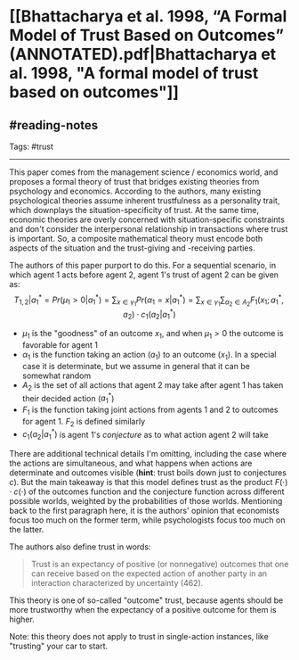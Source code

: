 # [[Bhattacharya et al. 1998, “A Formal Model of Trust Based on Outcomes” (ANNOTATED).pdf|Bhattacharya et al. 1998, "A formal model of trust based on outcomes"]]
## #reading-notes 
Tags: #trust 
___
This paper comes from the management science / economics world, and proposes a formal theory of trust that bridges existing theories from psychology and economics. According to the authors, many existing psychological theories assume inherent trustfulness as a personality trait, which downplays the situation-specificity of trust. At the same time, economic theories are overly concerned with situation-specific constraints and don't consider the interpersonal relationship in transactions where trust is important. So, a composite mathematical theory must encode both aspects of the situation and the trust-giving and -receiving parties.

The authors of this paper purport to do this. For a sequential scenario, in which agent 1 acts before agent 2, agent 1's trust of agent 2 can be given as:
$$T_{1,2}|a_1^* = Pr(\mu_1 > 0 | a_1^*) = \sum_{x\in\gamma_1}Pr(\alpha_1 = x | a_1^*) = \sum_{x\in\gamma_1}\sum_{a_2\in A_2} F_1(x_1; a_1^*, a_2)\cdot c_1(a_2|a_1^*)$$

- $\mu_1$ is the "goodness" of an outcome $x_1$, and when $\mu_1 > 0$ the outcome is favorable for agent 1
- $\alpha_1$ is the function taking an action ($a_1$) to an outcome ($x_1$). In a special case it is determinate, but we assume in general that it can be somewhat random
- $A_2$ is the set of all actions that agent 2 may take after agent 1 has taken their decided action ($a_1^*$)
- $F_1$ is the function taking joint actions from agents 1 and 2 to outcomes for agent 1. $F_2$ is defined similarly
- $c_1(a_2 | a_1^*)$ is agent 1's *conjecture* as to what action agent 2 will take

There are additional technical details I'm omitting, including the case where the actions are simultaneous, and what happens when actions are determinate and outcomes visible (**hint**: trust boils down just to conjectures $c$). But the main takeaway is that this model defines trust as the product $F(\cdot)\cdot c(\cdot)$ of the outcomes function and the conjecture function across different possible worlds, weighted by the probabilities of those worlds. Mentioning back to the first paragraph here, it is the authors' opinion that economists focus too much on the former term, while psychologists focus too much on the latter.

The authors also define trust in words:
> Trust is an expectancy of positive (or nonnegative) outcomes that one can receive based on the expected action of another party in an interaction characterized by uncertainty (462).

This theory is one of so-called "outcome" trust, because agents should be more trustworthy when the expectancy of a positive outcome for them is higher.

Note: this theory does not apply to trust in single-action instances, like "trusting" your car to start.
